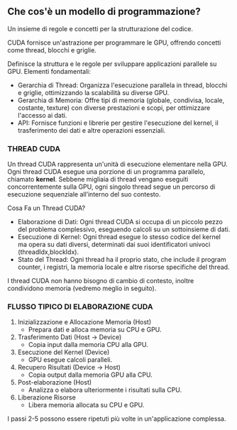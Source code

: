 ## Che cos'è un modello di programmazione? 
Un insieme di regole e concetti per la strutturazione del codice. 

CUDA fornisce un'astrazione per programmare le GPU, offrendo
concetti come thread, blocchi e griglie.
    
Definisce la struttura e le regole per sviluppare applicazioni parallele su GPU. Elementi fondamentali:
- Gerarchia di Thread: Organizza l'esecuzione parallela in thread, blocchi e griglie, ottimizzando la scalabilità su diverse GPU.
- Gerarchia di Memoria: Offre tipi di memoria (globale, condivisa, locale, costante, texture) con diverse prestazioni e scopi, per ottimizzare l'accesso ai dati.
- API: Fornisce funzioni e librerie per gestire l'esecuzione del kernel, il trasferimento dei dati e altre operazioni essenziali.

### THREAD CUDA
Un thread CUDA rappresenta un'unità di esecuzione elementare nella GPU. Ogni thread CUDA esegue una porzione di un programma parallelo, chiamato __kernel__. Sebbene migliaia di thread vengano eseguiti concorrentemente sulla GPU, ogni singolo thread segue un percorso di esecuzione sequenziale all’interno del suo contesto.

Cosa Fa un Thread CUDA?
- Elaborazione di Dati: Ogni thread CUDA si occupa di un piccolo pezzo del problema complessivo, eseguendo calcoli su un sottoinsieme di dati.
- Esecuzione di Kernel: Ogni thread esegue lo stesso codice del kernel ma opera su dati diversi, determinati dai suoi identificatori univoci (threadIdx,blockIdx).
- Stato del Thread: Ogni thread ha il proprio stato, che include il program counter, i registri, la memoria locale e altre risorse specifiche del thread.

I thread CUDA non hanno bisogno di cambio di contesto, inoltre condividono memoria (vedremo meglio in seguito).

### FLUSSO TIPICO DI ELABORAZIONE CUDA
1. Inizializzazione e Allocazione Memoria (Host)
    - Prepara dati e alloca memoria su CPU e GPU.
2. Trasferimento Dati (Host → Device)
    - Copia input dalla memoria CPU alla GPU.
3. Esecuzione del Kernel (Device)
    - GPU esegue calcoli paralleli.    
4. Recupero Risultati (Device → Host)
    - Copia output dalla memoria GPU alla CPU.
5. Post-elaborazione (Host)
    - Analizza o elabora ulteriormente i risultati sulla CPU.
6. Liberazione Risorse
    - Libera memoria allocata su CPU e GPU.

I passi 2-5 possono essere ripetuti più volte in un'applicazione complessa.